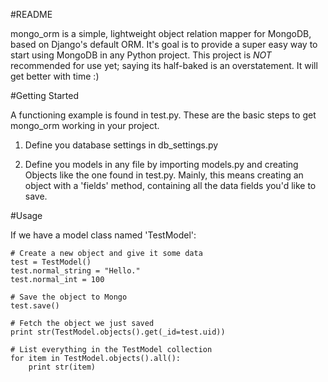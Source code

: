 #README

mongo_orm is a simple, lightweight object relation mapper for MongoDB, based on Django's default ORM.  It's goal is to provide a super easy way to start using MongoDB in any Python project.  This project is *NOT* recommended for use yet; saying its half-baked is an overstatement.  It will get better with time :)

#Getting Started

A functioning example is found in test.py.  These are the basic steps to get mongo_orm working in your project.

1) Define you database settings in db_settings.py

2) Define you models in any file by importing models.py and creating Objects like the one found in test.py.  Mainly, this means creating an object with a 'fields' method, containing all the data fields you'd like to save.

#Usage

If we have a model class named 'TestModel':

    # Create a new object and give it some data
    test = TestModel()
	test.normal_string = "Hello."
	test.normal_int = 100
	
	# Save the object to Mongo
	test.save()

	# Fetch the object we just saved
	print str(TestModel.objects().get(_id=test.uid))

	# List everything in the TestModel collection 
	for item in TestModel.objects().all():
	    print str(item)